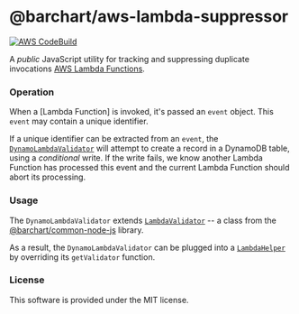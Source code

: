 # @barchart/aws-lambda-suppressor

[![AWS CodeBuild](https://codebuild.us-east-1.amazonaws.com/badges?uuid=eyJlbmNyeXB0ZWREYXRhIjoiQnhYblNFR25BSGFCbjUxZVBwWUhIQUFuSVJCcEkvN1BsYWlzUTZQZWhSM2F4RUsyN3pHZEpuQWZpTVAwd3RlRkpKMWQzQVU5RXYxb2hPaHloeGtGUEg4PSIsIml2UGFyYW1ldGVyU3BlYyI6ImdlTjU5Ujk5L1lyeXVLdTUiLCJtYXRlcmlhbFNldFNlcmlhbCI6MX0%3D&branch=master)](https://github.com/barchart/aws-lambda-suppressor)

A *public* JavaScript utility for tracking and suppressing duplicate invocations [AWS Lambda Functions](https://aws.amazon.com/lambda/).

### Operation

When a [Lambda Function] is invoked, it's passed an ```event``` object. This ```event``` may contain a unique identifier. 

If a unique identifier can be extracted from an ```event```, the [```DynamoLambdaValidator```](./lib/dynamo/DynamoLambdaValidator.js) will attempt to create a record in a DynamoDB table, using a _conditional_ write. If the write fails, we know another Lambda Function has processed this event and the current Lambda Function should abort its processing.

### Usage

The ```DynamoLambdaValidator``` extends [```LambdaValidator```](https://github.com/barchart/barchart-common-node-js/blob/master/aws/lambda/LambdaValidator.js) -- a class from the [@barchart/common-node-js](https://github.com/barchart/common-node-js) library.

As a result, the ```DynamoLambdaValidator``` can be plugged into a [```LambdaHelper```](https://github.com/barchart/common-node-js/blob/master/aws/lambda/LambdaHelper.js) by overriding its ```getValidator``` function.

### License

This software is provided under the MIT license.
